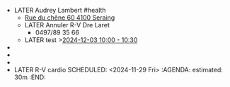 - LATER Audrey Lambert #health
	- [Rue du chêne 60 4100 Seraing](https://www.google.com/maps/dir/50.6318,5.525/Rue+du+Chêne+60,+4100+Seraing/@50.620905,5.4920984,4475m/data=!3m2!1e3!4b1!4m9!4m8!1m1!4e1!1m5!1m1!1s0x47c0f9094a6a0d1d:0x891ff915c3bf9cd9!2m2!1d5.5190956!2d50.6047502?entry=ttu&g_ep=EgoyMDI0MTExMi4wIKXMDSoASAFQAw%3D%3D)
	- LATER Annuler R-V Dre Laret
		- 0497/89 35 66
	- LATER test >[2024-12-03 10:00 - 10:30](#agenda://?start=1733216400000&end=1733218200000&allDay=false)
-
-
-
- LATER R-V cardio
  SCHEDULED: <2024-11-29 Fri>
  :AGENDA:
  estimated: 30m
  :END: